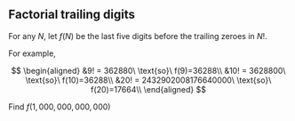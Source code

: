 ## Factorial trailing digits

For any $N$, let $f(N)$ be the last five digits before the trailing zeroes in $N!$.

For example,

$$
\begin{aligned}
&9! = 362880\ \text{so}\ f(9)=36288\\
&10! = 3628800\ \text{so}\ f(10)=36288\\
&20! = 2432902008176640000\ \text{so}\ f(20)=17664\\
\end{aligned}
$$

Find $f(1,000,000,000,000)$
